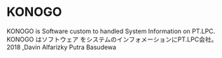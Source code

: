 # KONOGO
KONOGO is Software custom to handled System Information on PT.LPC.
KONOGO はソフトウェア をシステムのインフォメーションにPT.LPC会社。
2018 ,Davin Alfarizky Putra Basudewa
